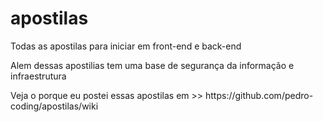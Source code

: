 # apostilas
Todas as apostilas para iniciar em front-end e back-end

<p>Alem dessas apostilias tem uma base de segurança da informação e infraestrutura</p>
<p>Veja o porque eu postei essas apostilas  em >>  https://github.com/pedro-coding/apostilas/wiki</p>
